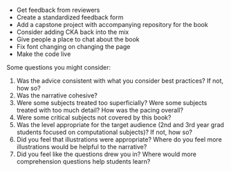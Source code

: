 * Get feedback from reviewers
* Create a standardized feedback form
* Add a capstone project with accompanying repository for the book
* Consider adding CKA back into the mix
* Give people a place to chat about the book
* Fix font changing on changing the page
* Make the code live

Some questions you might consider:

1. Was the advice consistent with what you consider best practices? If not, how so?
1. Was the narrative cohesive? 
1. Were some subjects treated too superficially? Were some subjects treated with too much detail? How was the pacing overall?
1. Were some critical subjects not covered by this book?
1. Was the level appropriate for the target audience (2nd and 3rd year grad students focused on computational subjects)? If not, how so?
1. Did you feel that illustrations were appropriate? Where do you feel more illustrations would be helpful to the narrative?
1. Did you feel like the questions drew you in? Where would more comprehension questions help students learn?